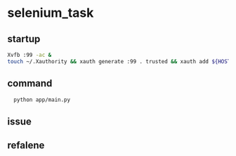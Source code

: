 # selenium_task

## startup

```bash
Xvfb :99 -ac &
touch ~/.Xauthority && xauth generate :99 . trusted && xauth add ${HOST}:99 . $(xxd -l 16 -p /dev/urandom) && xauth list
```

## command

```bash
  python app/main.py
```


## issue


## refalene

